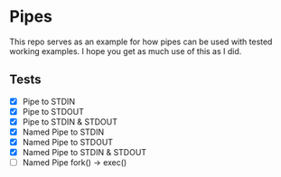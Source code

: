 # Pipes

This repo serves as an example for how pipes can be used with tested working examples. 
I hope you get as much use of this as I did.

## Tests

- [x] Pipe to STDIN
- [x] Pipe to STDOUT
- [x] Pipe to STDIN & STDOUT
- [x] Named Pipe to STDIN
- [x] Named Pipe to STDOUT 
- [x] Named Pipe to STDIN & STDOUT
- [ ] Named Pipe fork() -> exec() 
